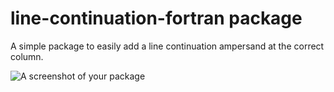 # line-continuation-fortran package

A simple package to easily add a line continuation ampersand at the correct
column.

![A screenshot of your package](https://f.cloud.github.com/assets/69169/2290250/c35d867a-a017-11e3-86be-cd7c5bf3ff9b.gif)
